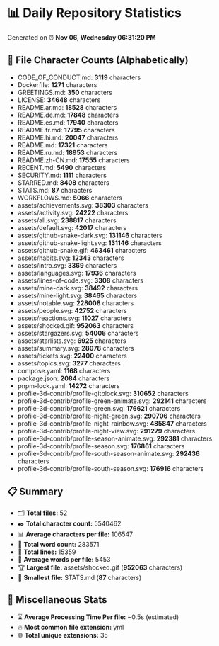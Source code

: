 # 📊 Daily Repository Statistics
Generated on ⏰ **Nov 06, Wednesday 06:31:20 PM**

## 📂 File Character Counts (Alphabetically)
- CODE_OF_CONDUCT.md: **3119** characters
- Dockerfile: **1271** characters
- GREETINGS.md: **350** characters
- LICENSE: **34648** characters
- README.ar.md: **18528** characters
- README.de.md: **17848** characters
- README.es.md: **17940** characters
- README.fr.md: **17795** characters
- README.hi.md: **20047** characters
- README.md: **17321** characters
- README.ru.md: **18953** characters
- README.zh-CN.md: **17555** characters
- RECENT.md: **5490** characters
- SECURITY.md: **1111** characters
- STARRED.md: **8408** characters
- STATS.md: **87** characters
- WORKFLOWS.md: **5066** characters
- assets/achievements.svg: **38303** characters
- assets/activity.svg: **24222** characters
- assets/all.svg: **238817** characters
- assets/default.svg: **42017** characters
- assets/github-snake-dark.svg: **131146** characters
- assets/github-snake-light.svg: **131146** characters
- assets/github-snake.gif: **463461** characters
- assets/habits.svg: **12343** characters
- assets/intro.svg: **3369** characters
- assets/languages.svg: **17936** characters
- assets/lines-of-code.svg: **3308** characters
- assets/mine-dark.svg: **38492** characters
- assets/mine-light.svg: **38465** characters
- assets/notable.svg: **228008** characters
- assets/people.svg: **42752** characters
- assets/reactions.svg: **11027** characters
- assets/shocked.gif: **952063** characters
- assets/stargazers.svg: **54006** characters
- assets/starlists.svg: **6925** characters
- assets/summary.svg: **28078** characters
- assets/tickets.svg: **22400** characters
- assets/topics.svg: **3277** characters
- compose.yaml: **1168** characters
- package.json: **2084** characters
- pnpm-lock.yaml: **14272** characters
- profile-3d-contrib/profile-gitblock.svg: **310652** characters
- profile-3d-contrib/profile-green-animate.svg: **292141** characters
- profile-3d-contrib/profile-green.svg: **176621** characters
- profile-3d-contrib/profile-night-green.svg: **290706** characters
- profile-3d-contrib/profile-night-rainbow.svg: **485847** characters
- profile-3d-contrib/profile-night-view.svg: **291279** characters
- profile-3d-contrib/profile-season-animate.svg: **292381** characters
- profile-3d-contrib/profile-season.svg: **176861** characters
- profile-3d-contrib/profile-south-season-animate.svg: **292436** characters
- profile-3d-contrib/profile-south-season.svg: **176916** characters

## 📋 Summary
- 🗂️ **Total files:** 52
- ✒️ **Total character count:** 5540462
- 📊 **Average characters per file:** 106547
- 📝 **Total word count:** 283571
- 🧾 **Total lines:** 15359
- 📐 **Average words per file:** 5453
- 🏆 **Largest file:** assets/shocked.gif (**952063** characters)
- 🥉 **Smallest file:** STATS.md (**87** characters)

## 🌟 Miscellaneous Stats
- ⌛ **Average Processing Time Per file:** ~0.5s (estimated)
- 🔥 **Most common file extension:** yml
- 🌐 **Total unique extensions:** 35
